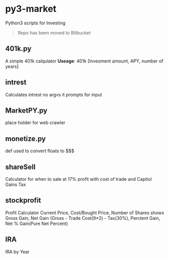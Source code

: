 # py3-market
Python3 scripts for Investing
> Repo has been moved to Bitbucket


## 401k.py
A simple 401k calqulator
**Useage**: 401k [Invesment amount, APY, number of years]
## intrest
Calculates intrest
no argvs it prompts for input
## MarketPY.py
place holder for web crawler
## monetize.py
def used to convert floats to $$$
## shareSell
Calculator for when to sale at 17% profit 
with cost of trade and Captiol Gains Tax
## stockprofit
Profit Calculator
Current Price, Cost/Bought Price, Number of Shares
shows Gross Gain, Net Gain (Gross - Trade Cost(9\*2) - Tax(30%), Perctent Gain, Net % Gain(Pure Net Percent)
## IRA
IRA by Year
